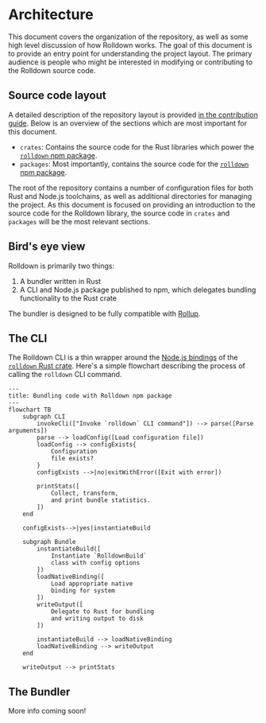 <script setup>
/**
 * Inspiration for this document comes from the following:
 *  - https://github.com/redis/redis/blob/f4481e657f905074fa515701af3f695757817d88/README.md#source-code-layout
 *  - https://github.com/rust-lang/rust-analyzer/blob/d9c29afaee6cb26044b5a605e0073fcabb2e9722/docs/dev/architecture.md
 *  - https://github.com/evanw/esbuild/blob/44e746965d783646f97daf3d0617ff816727e7fb/docs/architecture.md
 */
import Mermaid from '../.vitepress/components/Mermaid.vue'
</script>

# Architecture

This document covers the organization of the repository, as well as some high level discussion of how Rolldown works. The goal of this document is to provide an entry point for understanding the project layout. The primary audience is people who might be interested in modifying or contributing to the Rolldown source code.

## Source code layout

A detailed description of the repository layout is provided [in the contribution guide](https://rolldown.rs/contrib-guide/repo-structure). Below is an overview of the sections which are most important for this document.

- `crates`: Contains the source code for the Rust libraries which power the [`rolldown` npm package](http://npmjs.com/package/rolldown).
- `packages`: Most importantly, contains the source code for the [`rolldown` npm package](http://npmjs.com/package/rolldown).

The root of the repository contains a number of configuration files for both Rust and Node.js toolchains, as well as additional directories for managing the project. As this document is focused on providing an introduction to the source code for the Rolldown library, the source code in `crates` and `packages` will be the most relevant sections.

## Bird's eye view

Rolldown is primarily two things:

1. A bundler written in Rust
2. A CLI and Node.js package published to npm, which delegates bundling functionality to the Rust crate

The bundler is designed to be fully compatible with [Rollup](https://rollupjs.org).

## The CLI

The Rolldown CLI is a thin wrapper around the [Node.js bindings](https://github.com/rolldown/rolldown/tree/2011bf463b8cead1903375046643abb1168ef46f/crates/rolldown_binding) of the [`rolldown` Rust crate](https://github.com/rolldown/rolldown/tree/2011bf463b8cead1903375046643abb1168ef46f/crates/rolldown). Here's a simple flowchart describing the process of calling the `rolldown` CLI command.

```mermaid
---
title: Bundling code with Rolldown npm package
---
flowchart TB
    subgraph CLI
        invokeCli(["Invoke `rolldown` CLI command"]) --> parse([Parse arguments])
        parse --> loadConfig([Load configuration file])
        loadConfig --> configExists{
            Configuration
            file exists?
        }
        configExists -->|no|exitWithError([Exit with error])

        printStats([
            Collect, transform,
            and print bundle statistics.
        ])
    end

    configExists-->|yes|instantiateBuild

    subgraph Bundle
        instantiateBuild([
            Instantiate `RolldownBuild`
            class with config options
        ])
        loadNativeBinding([
            Load appropriate native
            binding for system
        ])
        writeOutput([
            Delegate to Rust for bundling
            and writing output to disk
        ])

        instantiateBuild --> loadNativeBinding
        loadNativeBinding --> writeOutput
    end

    writeOutput --> printStats
```

## The Bundler

More info coming soon!
